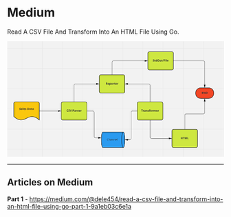 # Medium

Read A CSV File And Transform Into An HTML File Using Go.

![Flow](sales_data.png)

---
## Articles on Medium

**Part 1** - https://medium.com/@dele454/read-a-csv-file-and-transform-into-an-html-file-using-go-part-1-9a1eb03c6e1a
